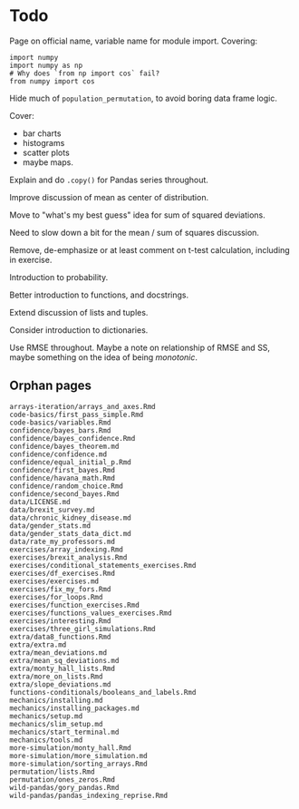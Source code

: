 # Todo


Page on official name, variable name for module import.  Covering:

```{python}
import numpy
import numpy as np
# Why does `from np import cos` fail?
from numpy import cos
```

Hide much of `population_permutation`, to avoid boring data frame logic.

Cover:

* bar charts
* histograms
* scatter plots
* maybe maps.

Explain and do `.copy()` for Pandas series throughout.

Improve discussion of mean as center of distribution.

Move to "what's my best guess" idea for sum of squared deviations.

Need to slow down a bit for the mean / sum of squares discussion.

Remove, de-emphasize or at least comment on t-test calculation, including in
exercise.

Introduction to probability.

Better introduction to functions, and docstrings.

Extend discussion of lists and tuples.

Consider introduction to dictionaries.

Use RMSE throughout.   Maybe a note on relationship of RMSE and SS, maybe
something on the idea of being *monotonic*.

## Orphan pages

```
arrays-iteration/arrays_and_axes.Rmd
code-basics/first_pass_simple.Rmd
code-basics/variables.Rmd
confidence/bayes_bars.Rmd
confidence/bayes_confidence.Rmd
confidence/bayes_theorem.md
confidence/confidence.md
confidence/equal_initial_p.Rmd
confidence/first_bayes.Rmd
confidence/havana_math.Rmd
confidence/random_choice.Rmd
confidence/second_bayes.Rmd
data/LICENSE.md
data/brexit_survey.md
data/chronic_kidney_disease.md
data/gender_stats.md
data/gender_stats_data_dict.md
data/rate_my_professors.md
exercises/array_indexing.Rmd
exercises/brexit_analysis.Rmd
exercises/conditional_statements_exercises.Rmd
exercises/df_exercises.Rmd
exercises/exercises.md
exercises/fix_my_fors.Rmd
exercises/for_loops.Rmd
exercises/function_exercises.Rmd
exercises/functions_values_exercises.Rmd
exercises/interesting.Rmd
exercises/three_girl_simulations.Rmd
extra/data8_functions.Rmd
extra/extra.md
extra/mean_deviations.md
extra/mean_sq_deviations.md
extra/monty_hall_lists.Rmd
extra/more_on_lists.Rmd
extra/slope_deviations.md
functions-conditionals/booleans_and_labels.Rmd
mechanics/installing.md
mechanics/installing_packages.md
mechanics/setup.md
mechanics/slim_setup.md
mechanics/start_terminal.md
mechanics/tools.md
more-simulation/monty_hall.Rmd
more-simulation/more_simulation.md
more-simulation/sorting_arrays.Rmd
permutation/lists.Rmd
permutation/ones_zeros.Rmd
wild-pandas/gory_pandas.Rmd
wild-pandas/pandas_indexing_reprise.Rmd
```
